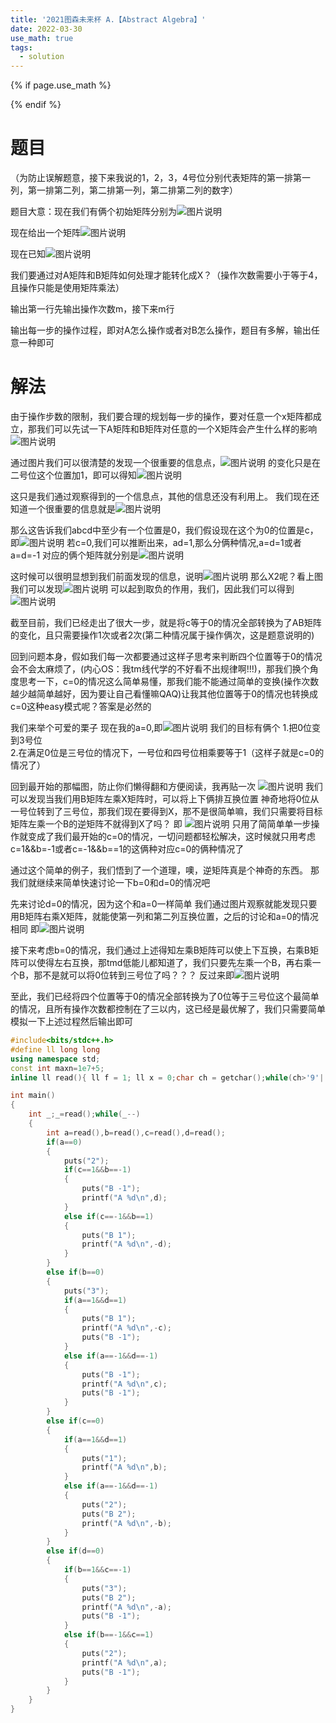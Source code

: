 ```yaml
---
title: '2021图森未来杯 A.【Abstract Algebra】'
date: 2022-03-30
use_math: true
tags:
  - solution
---
```

{% if page.use_math %}  
<script type="text/javascript" id="MathJax-script" async  
  src="https://cdn.jsdelivr.net/npm/mathjax@3/es5/tex-mml-chtml.js">  
</script>  
<script>  
  MathJax = {  
    tex: {  
      inlineMath: [['$', '$'], ['\\(', '\\)']],  
      displayMath: [['$$', '$$'], ['\\[', '\\]']],  
      processEscapes: true  
    }  
  };  
</script>  
{% endif %}

# 题目  
（为防止误解题意，接下来我说的1，2，3，4号位分别代表矩阵的第一排第一列，第一排第二列，第二排第一列，第二排第二列的数字）

题目大意：现在我们有俩个初始矩阵分别为![图片说明](https://www.nowcoder.com/equation?tex=A%3D%5Cleft%5B%20%5Cbegin%7Bmatrix%7D%0A%20%20%20%20%201%20%26%201%20%5C%5C%0A%20%20%20%20%201%20%26%200%20%5C%5C%0A%5Cend%7Bmatrix%7D%20%5Cright%5D%E5%92%8CB%3D%5Cleft%5B%20%5Cbegin%7Bmatrix%7D%0A%20%20%20%20%200%20%26%201%20%5C%5C%0A%20%20%20%20%20-1%20%26%200%20%5C%5C%0A%5Cend%7Bmatrix%7D%20%5Cright%5D "图片标题") 


现在给出一个矩阵![图片说明](https://www.nowcoder.com/equation?tex=X%3D%5Cleft%5B%20%5Cbegin%7Bmatrix%7D%0A%20%20%20%20%20a%20%26%20b%20%5C%5C%0A%20%20%20%20%20c%26%20d%20%5C%5C%0A%5Cend%7Bmatrix%7D%20%5Cright%5D "图片标题") 

现在已知![图片说明](https://www.nowcoder.com/equation?tex=a%5Ccdot%20b%5Ccdot%20c%5Ccdot%20d%3D0%20%2C%20%20a%5Ccdot%20d%20-b%5Ccdot%20c%3D1 "图片标题") 

我们要通过对A矩阵和B矩阵如何处理才能转化成X？（操作次数需要小于等于4，且操作只能是使用矩阵乘法）

输出第一行先输出操作次数m，接下来m行

输出每一步的操作过程，即对A怎么操作或者对B怎么操作，题目有多解，输出任意一种即可

# 解法
由于操作步数的限制，我们要合理的规划每一步的操作，要对任意一个x矩阵都成立，那我们可以先试一下A矩阵和B矩阵对任意的一个X矩阵会产生什么样的影响
![图片说明](https://uploadfiles.nowcoder.com/images/20210411/283784256_1618124842727/CE9A7D92D180A33A392A3A2542F721FC "图片标题") 

通过图片我们可以很清楚的发现一个很重要的信息点，![图片说明](https://www.nowcoder.com/equation?tex=A%5E%7B2%7D "图片标题") 的变化只是在二号位这个位置加1，即可以得知![图片说明](https://www.nowcoder.com/equation?tex=A%5E%7BT%7D%3D%5Cleft%5B%20%5Cbegin%7Bmatrix%7D%0A%20%20%20%20%201%20%26%20T%20%5C%5C%0A%20%20%20%20%200%26%201%20%5C%5C%0A%5Cend%7Bmatrix%7D%20%5Cright%5D "图片标题") 

这只是我们通过观察得到的一个信息点，其他的信息还没有利用上。
我们现在还知道一个很重要的信息就是![图片说明](https://www.nowcoder.com/equation?tex=a%5Ccdot%20b%5Ccdot%20c%5Ccdot%20d%3D0%20%2C%20%20a%5Ccdot%20d%20-b%5Ccdot%20c%3D1 "图片标题") 

那么这告诉我们abcd中至少有一个位置是0，我们假设现在这个为0的位置是c，即![图片说明](https://www.nowcoder.com/equation?tex=X%3D%5Cleft%5B%20%5Cbegin%7Bmatrix%7D%0A%20%20%20%20%20a%20%26%20b%20%5C%5C%0A%20%20%20%20%200%20%26%20d%20%5C%5C%0A%5Cend%7Bmatrix%7D%20%5Cright%5D "图片标题") 
若c=0,我们可以推断出来，ad=1,那么分俩种情况,a=d=1或者a=d=-1
对应的俩个矩阵就分别是![图片说明](https://www.nowcoder.com/equation?tex=X1%3D%5Cleft%5B%20%5Cbegin%7Bmatrix%7D%0A%20%20%20%20%201%20%26%20b%20%5C%5C%0A%20%20%20%20%200%26%201%20%5C%5C%0A%5Cend%7Bmatrix%7D%20%5Cright%5D%2CX2%3D%5Cleft%5B%20%5Cbegin%7Bmatrix%7D%0A%20%20%20%20%20-1%20%26%20b%20%5C%5C%0A%20%20%20%20%200%26%20-1%20%5C%5C%0A%5Cend%7Bmatrix%7D%20%5Cright%5D "图片标题") 

这时候可以很明显想到我们前面发现的信息，说明![图片说明](https://www.nowcoder.com/equation?tex=X1%3DA%5E%7Bb%7D "图片标题") 
那么X2呢？看上图我们可以发现![图片说明](https://www.nowcoder.com/equation?tex=B%5E%7B2%7D "图片标题") 可以起到取负的作用，我们，因此我们可以得到
![图片说明](https://www.nowcoder.com/equation?tex=X2%3DB%5E%7B2%7D%5Ccdot%20A%5E%7B-b%7D "图片标题") 

截至目前，我们已经走出了很大一步，就是将c等于0的情况全部转换为了AB矩阵的变化，且只需要操作1次或者2次(第二种情况属于操作俩次，这是题意说明的)

回到问题本身，假如我们每一次都要通过这样子思考来判断四个位置等于0的情况会不会太麻烦了，(内心OS：我tm线代学的不好看不出规律啊!!!)，那我们换个角度思考一下，c=0的情况这么简单易懂，那我们能不能通过简单的变换(操作次数越少越简单越好，因为要让自己看懂嘛QAQ)让我其他位置等于0的情况也转换成c=0这种easy模式呢？答案是必然的

我们来举个可爱的栗子
现在我的a=0,即![图片说明](https://www.nowcoder.com/equation?tex=X%3D%5Cleft%5B%20%5Cbegin%7Bmatrix%7D%0A%20%20%20%20%200%20%26%20b%20%5C%5C%0A%20%20%20%20%20c%26%20d%20%5C%5C%0A%5Cend%7Bmatrix%7D%20%5Cright%5D "图片标题") 
我们的目标有俩个
1.把0位变到3号位  
2.在满足0位是三号位的情况下，一号位和四号位相乘要等于1（这样子就是c=0的情况了）

回到最开始的那幅图，防止你们懒得翻和方便阅读，我再贴一次
![图片说明](https://uploadfiles.nowcoder.com/images/20210411/283784256_1618126311703/CE9A7D92D180A33A392A3A2542F721FC "图片标题")
 我们可以发现当我们用B矩阵左乘X矩阵时，可以将上下俩排互换位置
神奇地将0位从一号位转到了三号位，那我们现在要得到X，那不是很简单嘛，我们只需要将目标矩阵左乘一个B的逆矩阵不就得到X了吗？
即
![图片说明](https://www.nowcoder.com/equation?tex=X%3DB%5E%7B-1%7D%5Ccdot%20%5Cleft%5B%20%5Cbegin%7Bmatrix%7D%0A%20%20%20%20%20c%20%26%20d%20%5C%5C%0A%20%20%20%20%200%20%26%20-b%20%5C%5C%0A%5Cend%7Bmatrix%7D%20%5Cright%5D "图片标题") 
只用了简简单单一步操作就变成了我们最开始的c=0的情况，一切问题都轻松解决，这时候就只用考虑c=1&&b=-1或者c=-1&&b==1的这俩种对应c=0的俩种情况了

通过这个简单的例子，我们悟到了一个道理，噢，逆矩阵真是个神奇的东西。
那我们就继续来简单快速讨论一下b=0和d=0的情况吧

先来讨论d=0的情况，因为这个和a=0一样简单
我们通过图片观察就能发现只要用B矩阵右乘X矩阵，就能使第一列和第二列互换位置，之后的讨论和a=0的情况相同
即![图片说明](https://www.nowcoder.com/equation?tex=X%3D%5Cleft%5B%20%5Cbegin%7Bmatrix%7D%0A%20%20%20%20%20-b%20%26%20a%20%5C%5C%0A%20%20%20%20%200%20%26%20c%20%5C%5C%0A%5Cend%7Bmatrix%7D%20%5Cright%5D%5Ccdot%20B%5E%7B-1%7D "图片标题") 

接下来考虑b=0的情况，我们通过上述得知左乘B矩阵可以使上下互换，右乘B矩阵可以使得左右互换，那tmd低能儿都知道了，我们只要先左乘一个B，再右乘一个B，那不是就可以将0位转到三号位了吗？？？
反过来即![图片说明](https://www.nowcoder.com/equation?tex=X%3DB%5E%7B-1%7D%5Ccdot%20%5Cleft%5B%20%5Cbegin%7Bmatrix%7D%0A%20%20%20%20%20-d%20%26%20c%20%5C%5C%0A%20%20%20%20%200%20%26%20-a%20%5C%5C%0A%5Cend%7Bmatrix%7D%20%5Cright%5D%5Ccdot%20B%5E%7B-1%7D "图片标题") 

至此，我们已经将四个位置等于0的情况全部转换为了0位等于三号位这个最简单的情况，且所有操作次数都控制在了三以内，这已经是最优解了，我们只需要简单模拟一下上述过程然后输出即可

```cpp 
#include<bits/stdc++.h>
#define ll long long
using namespace std;
const int maxn=1e7+5;
inline ll read(){ ll f = 1; ll x = 0;char ch = getchar();while(ch>'9'||ch<'0') {if(ch=='-') f=-1; ch = getchar();}while(ch>='0'&&ch<='9') x = (x<<3) + (x<<1) + ch - '0',  ch = getchar();return x*f; }

int main()
{
    int _;_=read();while(_--)
    {
        int a=read(),b=read(),c=read(),d=read();
        if(a==0)
        {
            puts("2");
            if(c==1&&b==-1)
            {
                puts("B -1");
                printf("A %d\n",d);
            }
            else if(c==-1&&b==1)
            {
                puts("B 1");
                printf("A %d\n",-d);
            }
        }
        else if(b==0)
        {
            puts("3");
            if(a==1&&d==1)
            {
                puts("B 1");
                printf("A %d\n",-c);
                puts("B -1");
            }
            else if(a==-1&&d==-1)
            {
                puts("B -1");
                printf("A %d\n",c);
                puts("B -1");
            }
        }
        else if(c==0)
        {
            if(a==1&&d==1)
            {
                puts("1");
                printf("A %d\n",b);
            }
            else if(a==-1&&d==-1)
            {
                puts("2");
                puts("B 2");
                printf("A %d\n",-b);
            }
        }
        else if(d==0)
        {
            if(b==1&&c==-1)
            {
                puts("3");
                puts("B 2");
                printf("A %d\n",-a);
                puts("B -1");
            }
            else if(b==-1&&c==1)
            {
                puts("2");
                printf("A %d\n",a);
                puts("B -1");
            }
        }
    }
}
```
